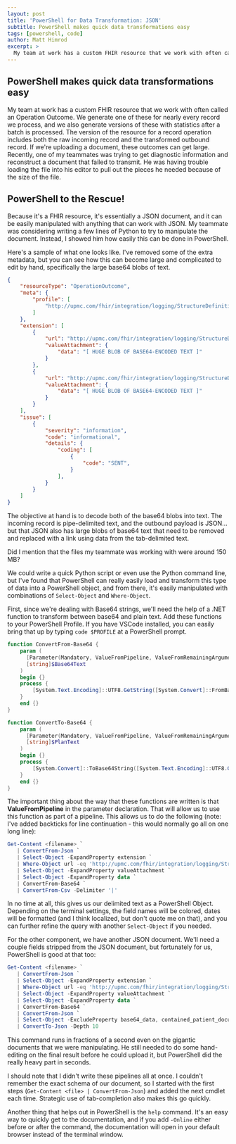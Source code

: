 ```yaml
---
layout: post
title: 'PowerShell for Data Transformation: JSON'
subtitle: PowerShell makes quick data transformations easy
tags: [powershell, code]
author: Matt Himrod
excerpt: >
  My team at work has a custom FHIR resource that we work with often called an Operation Outcome. We generate one of these for nearly every record we process, and we also generate versions of these with statistics after a batch is processed. The version of the resource for a record operation includes both the raw incoming record and the transformed outbound record. If we're uploading a document, these outcomes can get large. Recently, one of my teammates was trying to get diagnostic information and reconstruct a document that failed to transmit. He was having trouble loading the file into his editor to pull out the pieces he needed because of the size of the file. 
---
```


## PowerShell makes quick data transformations easy

My team at work has a custom FHIR resource that we work with often called an Operation Outcome. We generate one of these for nearly every record we process, and we also generate versions of these with statistics after a batch is processed. The version of the resource for a record operation includes both the raw incoming record and the transformed outbound record. If we're uploading a document, these outcomes can get large. Recently, one of my teammates was trying to get diagnostic information and reconstruct a document that failed to transmit. He was having trouble loading the file into his editor to pull out the pieces he needed because of the size of the file.

## PowerShell to the Rescue!

Because it's a FHIR resource, it's essentially a JSON document, and it can be easily manipulated with anything that can work with JSON. My teammate was considering writing a few lines of Python to try to manipulate the document. Instead, I showed him how easily this can be done in PowerShell.

Here's a sample of what one looks like. I've removed some of the extra metadata, but you can see how this can become large and complicated to edit by hand, specifically the large base64 blobs of text.

```json
{
    "resourceType": "OperationOutcome",
    "meta": {
        "profile": [
            "http://upmc.com/fhir/integration/logging/StructureDefinition/integeration-operation-outcome"
        ]
    },
    "extension": [
        {
            "url": "http://upmc.com/fhir/integration/logging/StructureDefinition/integration-record",
            "valueAttachment": {
                "data": "[ HUGE BLOB OF BASE64-ENCODED TEXT ]"
            }
        },
        {
            "url": "http://upmc.com/fhir/integration/logging/StructureDefinition/integration-outbound-payload",
            "valueAttachment": {
                "data": "[ HUGE BLOB OF BASE64-ENCODED TEXT ]"
            }
        }
    ],
    "issue": [
        {
            "severity": "information",
            "code": "informational",
            "details": {
                "coding": [
                    {
                        "code": "SENT",
                    }
                ],
            }
        }
    ]
}
```

The objective at hand is to decode both of the base64 blobs into text. The incoming record is pipe-delimited text, and the outbound payload is JSON... but that JSON also has large blobs of base64 text that need to be removed and replaced with a link using data from the tab-delimited text.

Did I mention that the files my teammate was working with were around 150 MB?

We could write a quick Python script or even use the Python command line, but I've found that PowerShell can really easily load and transform this type of data into a PowerShell object, and from there, it's easily manipulated with combinations of `Select-Object` and `Where-Object`.

First, since we're dealing with Base64 strings, we'll need the help of a .NET function to transform between base64 and plain text. Add these functions to your PowerShell Profile. If you have VSCode installed, you can easily bring that up by typing `code $PROFILE` at a PowerShell prompt.

```PowerShell
function ConvertFrom-Base64 {
    param (
      [Parameter(Mandatory, ValueFromPipeline, ValueFromRemainingArguments)]
      [string]$Base64Text
    )
    begin {}
    process {
        [System.Text.Encoding]::UTF8.GetString([System.Convert]::FromBase64String($Base64Text))
    }
    end {}
}

function ConvertTo-Base64 {
    param (
      [Parameter(Mandatory, ValueFromPipeline, ValueFromRemainingArguments)]
      [string]$PlanText
    )
    begin {}
    process {
        [System.Convert]::ToBase64String([System.Text.Encoding]::UTF8.GetString($PlanText))
    }
    end {}
}
```

The important thing about the way that these functions are written is that **ValueFromPipeline** in the parameter declaration. That will allow us to use this function as part of a pipeline. This allows us to do the following (note: I've added backticks for line continuation - this would normally go all on one long line):

```PowerShell
Get-Content <filename> `
   | ConvertFrom-Json `
   | Select-Object -ExpandProperty extension `
   | Where-Object url -eq 'http://upmc.com/fhir/integration/logging/StructureDefinition/integration-record' `
   | Select-Object -ExpandProperty valueAttachment `
   | Select-Object -ExpandProperty data `
   | ConvertFrom-Base64 `
   | ConvertFrom-Csv -Delimiter '|'
```

In no time at all, this gives us our delimited text as a PowerShell Object. Depending on the terminal settings, the field names will be colored, dates will be formatted (and I think localized, but don't quote me on that), and you can further refine the query with another `Select-Object` if you needed.

For the other component, we have another JSON document. We'll need a couple fields stripped from the JSON document, but fortunately for us, PowerShell is good at that too:

```PowerShell
Get-Content <filename> `
   | ConvertFrom-Json `
   | Select-Object -ExpandProperty extension `
   | Where-Object url -eq 'http://upmc.com/fhir/integration/logging/StructureDefinition/integration-outbound-payload' `
   | Select-Object -ExpandProperty valueAttachment `
   | Select-Object -ExpandProperty data `
   | ConvertFrom-Base64 `
   | ConvertFrom-Json `
   | Select-Object -ExcludeProperty base64_data, contained_patient_documents `
   | ConvertTo-Json -Depth 10
```

This command runs in fractions of a second even on the gigantic documents that we were manipulating. He still needed to do some hand-editing on the final result before he could upload it, but PowerShell did the really heavy part in seconds.

I should note that I didn't write these pipelines all at once. I couldn't remember the exact schema of our document, so I started with the first steps (`Get-Content <file> | ConvertFrom-Json`) and added the next cmdlet each time. Strategic use of tab-completion also makes this go quickly.

Another thing that helps out in PowerShell is the `help` command. It's an easy way to quickly get to the documentation, and if you add `-Online` either before or after the command, the documentation will open in your default browser instead of the terminal window.

